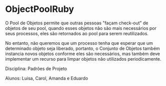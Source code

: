 # ObjectPoolRuby

O Pool de Objetos permite que outras pessoas "façam check-out" de objetos de seu pool, quando esses objetos não são mais  necessários por seus processos, eles são retornados ao pool para serem reutilizados. 

No entanto, não queremos que um processo tenha que esperar que um determinado objeto seja liberado, portanto, o Conjunto de Objetos também instancia novos objetos conforme eles são necessários, mas também deve implementar um recurso para limpar objetos não utilizados periodicamente.

Disciplina: Padrões de Projeto

Alunos: Luisa, Carol, Amanda e Eduardo
